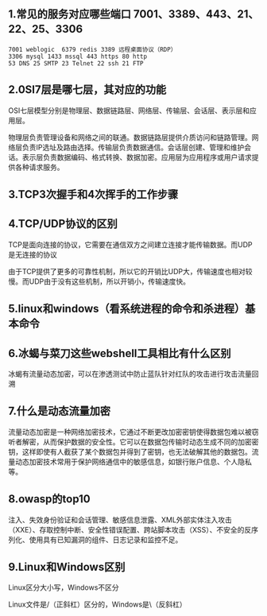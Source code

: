 ## 1.常见的服务对应哪些端口 7001、3389、443、21、22、25、3306

```
7001 weblogic  6379 redis 3389 远程桌面协议（RDP） 
3306 mysql 1433 mssql 443 https 80 http 
53 DNS 25 SMTP 23 Telnet 22 ssh 21 FTP
```

## 2.0SI7层是哪七层，其对应的功能



OSI七层模型分别是物理层、数据链路层、网络层、传输层、会话层、表示层和应用层。

物理层负责管理设备和网络之间的联通。数据链路层提供介质访问和链路管理。网络层负责IP选址及路由选择。传输层负责数据通信。会话层创建、管理和维护会话。表示层负责数据编码、格式转换、数据加密。应用层为应用程序或用户请求提供各种请求服务。



## 3.TCP3次握手和4次挥手的工作步骤



## 4.TCP/UDP协议的区别

TCP是面向连接的协议，它需要在通信双方之间建立连接才能传输数据。而UDP是无连接的协议

由于TCP提供了更多的可靠性机制，所以它的开销比UDP大，传输速度也相对较慢。而UDP由于没有这些机制，所以开销小，传输速度快。

## 5.linux和windows（看系统进程的命令和杀进程）基本命令



## 6.冰蝎与菜刀这些webshell工具相比有什么区别

冰蝎有流量动态加密，可以在渗透测试中防止蓝队针对红队的攻击进行攻击流量回溯



## 7.什么是动态流量加密

流量动态加密是一种网络加密技术，它通过不断更改加密密钥使得数据包难以被窃听者解密，从而保护数据的安全性。它可以在数据包传输时动态生成不同的加密密钥，这样即使有人截获了某个数据包并得到了密钥，也无法破解其他的数据包。流量动态加密技术常用于保护网络通信中的敏感信息，如银行账户信息、个人隐私等。



## 8.owasp的top10

注入、失效身份验证和会话管理、敏感信息泄露、XML外部实体注入攻击（XXE）、存取控制中断、安全性错误配置、跨站脚本攻击（XSS）、不安全的反序列化、使用具有已知漏洞的组件、日志记录和监控不足。

## 9.Linux和Windows区别

Linux区分大小写，Windows不区分

Linux文件是/（正斜杠）区分的，Windows是\（反斜杠）
